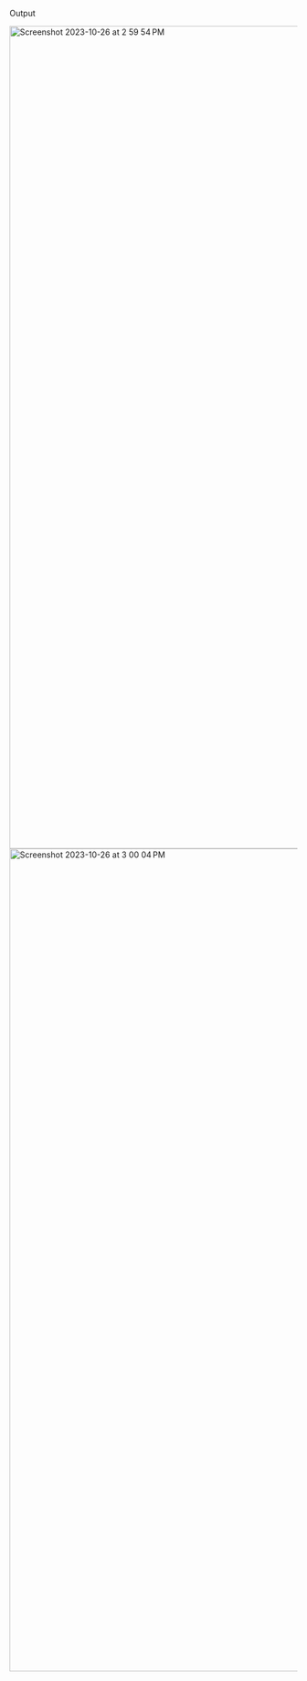 Output

<img width="1440" alt="Screenshot 2023-10-26 at 2 59 54 PM" src="https://github.com/AmanRana07/MscDSB-MDS171-23122105-Aman/assets/75392511/b95a8859-39f2-4196-9dd9-91d4263cc84e">



<img width="1440" alt="Screenshot 2023-10-26 at 3 00 04 PM" src="https://github.com/AmanRana07/MscDSB-MDS171-23122105-Aman/assets/75392511/82f95bfe-42d7-4cd2-b014-3e812fe7d7c7">
